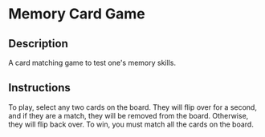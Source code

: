 # Memory Card Game

## Description

A card matching game to test one's memory skills.

## Instructions

To play, select any two cards on the board. They will flip over for a second, 
and if they are a match, they will be removed from the board. Otherwise, 
they will flip back over. To win, you must match all the cards on the board.